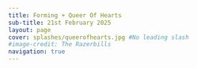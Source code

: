 ```yaml
---
title: Forming + Queer Of Hearts
sub-title: 21st February 2025
layout: page
cover: splashes/queerofhearts.jpg #No leading slash
#image-credit: The Razerbills
navigation: true
---
```


